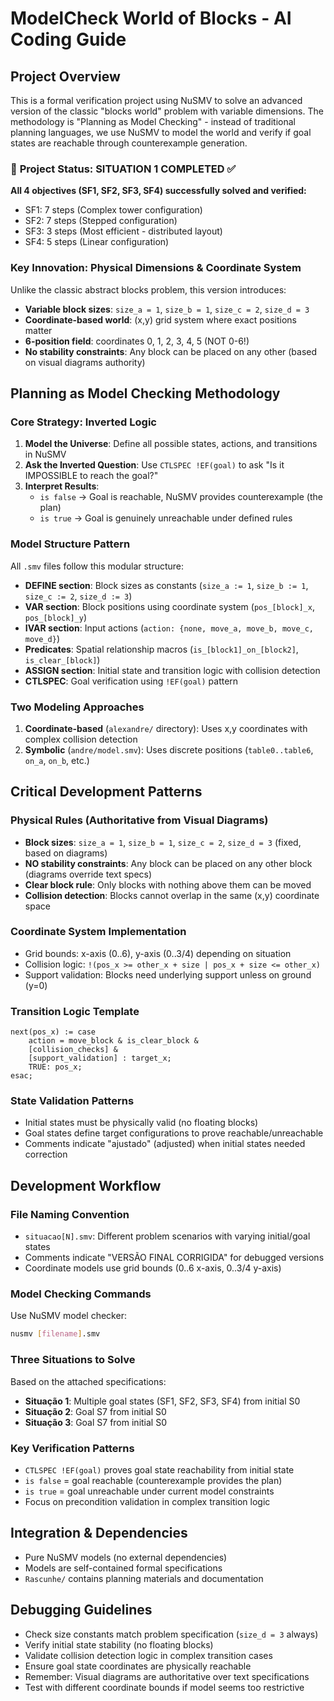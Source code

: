 # ModelCheck World of Blocks - AI Coding Guide

## Project Overview

This is a formal verification project using NuSMV to solve an advanced version of the classic "blocks world" problem with variable dimensions. The methodology is "Planning as Model Checking" - instead of traditional planning languages, we use NuSMV to model the world and verify if goal states are reachable through counterexample generation.

### 🎯 **Project Status: SITUATION 1 COMPLETED** ✅

**All 4 objectives (SF1, SF2, SF3, SF4) successfully solved and verified:**

- SF1: 7 steps (Complex tower configuration)
- SF2: 7 steps (Stepped configuration)
- SF3: 3 steps (Most efficient - distributed layout)
- SF4: 5 steps (Linear configuration)

### Key Innovation: Physical Dimensions & Coordinate System

Unlike the classic abstract blocks problem, this version introduces:

- **Variable block sizes**: `size_a = 1`, `size_b = 1`, `size_c = 2`, `size_d = 3`
- **Coordinate-based world**: (x,y) grid system where exact positions matter
- **6-position field**: coordinates 0, 1, 2, 3, 4, 5 (NOT 0-6!)
- **No stability constraints**: Any block can be placed on any other (based on visual diagrams authority)

## Planning as Model Checking Methodology

### Core Strategy: Inverted Logic

1. **Model the Universe**: Define all possible states, actions, and transitions in NuSMV
2. **Ask the Inverted Question**: Use `CTLSPEC !EF(goal)` to ask "Is it IMPOSSIBLE to reach the goal?"
3. **Interpret Results**:
   - `is false` → Goal is reachable, NuSMV provides counterexample (the plan)
   - `is true` → Goal is genuinely unreachable under defined rules

### Model Structure Pattern

All `.smv` files follow this modular structure:

- **DEFINE section**: Block sizes as constants (`size_a := 1`, `size_b := 1`, `size_c := 2`, `size_d := 3`)
- **VAR section**: Block positions using coordinate system (`pos_[block]_x`, `pos_[block]_y`)
- **IVAR section**: Input actions (`action: {none, move_a, move_b, move_c, move_d}`)
- **Predicates**: Spatial relationship macros (`is_[block1]_on_[block2]`, `is_clear_[block]`)
- **ASSIGN section**: Initial state and transition logic with collision detection
- **CTLSPEC**: Goal verification using `!EF(goal)` pattern

### Two Modeling Approaches

1. **Coordinate-based** (`alexandre/` directory): Uses x,y coordinates with complex collision detection
2. **Symbolic** (`andre/model.smv`): Uses discrete positions (`table0..table6`, `on_a`, `on_b`, etc.)

## Critical Development Patterns

### Physical Rules (Authoritative from Visual Diagrams)

- **Block sizes**: `size_a = 1`, `size_b = 1`, `size_c = 2`, `size_d = 3` (fixed, based on diagrams)
- **NO stability constraints**: Any block can be placed on any other block (diagrams override text specs)
- **Clear block rule**: Only blocks with nothing above them can be moved
- **Collision detection**: Blocks cannot overlap in the same (x,y) coordinate space

### Coordinate System Implementation

- Grid bounds: x-axis (0..6), y-axis (0..3/4) depending on situation
- Collision logic: `!(pos_x >= other_x + size | pos_x + size <= other_x)`
- Support validation: Blocks need underlying support unless on ground (y=0)

### Transition Logic Template

```smv
next(pos_x) := case
    action = move_block & is_clear_block &
    [collision_checks] &
    [support_validation] : target_x;
    TRUE: pos_x;
esac;
```

### State Validation Patterns

- Initial states must be physically valid (no floating blocks)
- Goal states define target configurations to prove reachable/unreachable
- Comments indicate "ajustado" (adjusted) when initial states needed correction

## Development Workflow

### File Naming Convention

- `situacao[N].smv`: Different problem scenarios with varying initial/goal states
- Comments indicate "VERSÃO FINAL CORRIGIDA" for debugged versions
- Coordinate models use grid bounds (0..6 x-axis, 0..3/4 y-axis)

### Model Checking Commands

Use NuSMV model checker:

```bash
nusmv [filename].smv
```

### Three Situations to Solve

Based on the attached specifications:

- **Situação 1**: Multiple goal states (SF1, SF2, SF3, SF4) from initial S0
- **Situação 2**: Goal S7 from initial S0
- **Situação 3**: Goal S7 from initial S0

### Key Verification Patterns

- `CTLSPEC !EF(goal)` proves goal state reachability from initial state
- `is false` = goal reachable (counterexample provides the plan)
- `is true` = goal unreachable under current model constraints
- Focus on precondition validation in complex transition logic

## Integration & Dependencies

- Pure NuSMV models (no external dependencies)
- Models are self-contained formal specifications
- `Rascunhe/` contains planning materials and documentation

## Debugging Guidelines

- Check size constants match problem specification (`size_d = 3` always)
- Verify initial state stability (no floating blocks)
- Validate collision detection logic in complex transition cases
- Ensure goal state coordinates are physically reachable
- Remember: Visual diagrams are authoritative over text specifications
- Test with different coordinate bounds if model seems too restrictive
